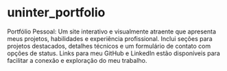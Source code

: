 # uninter_portfolio
Portfólio Pessoal: Um site interativo e visualmente atraente que apresenta meus projetos, habilidades e experiência profissional. Inclui seções para projetos destacados, detalhes técnicos e um formulário de contato com opções de status. Links para meu GitHub e LinkedIn estão disponíveis para facilitar a conexão e exploração do meu trabalho.
